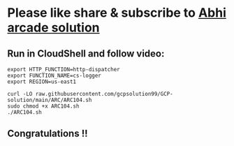# Please like share & subscribe to [Abhi arcade solution](http://www.youtube.com/@Abhi_Arcade_Solution)

## Run in CloudShell and follow video:

```
export HTTP_FUNCTION=http-dispatcher
export FUNCTION_NAME=cs-logger
export REGION=us-east1
```

```
curl -LO raw.githubusercontent.com/gcpsolution99/GCP-solution/main/ARC/ARC104.sh
sudo chmod +x ARC104.sh
./ARC104.sh
```

## Congratulations !!
